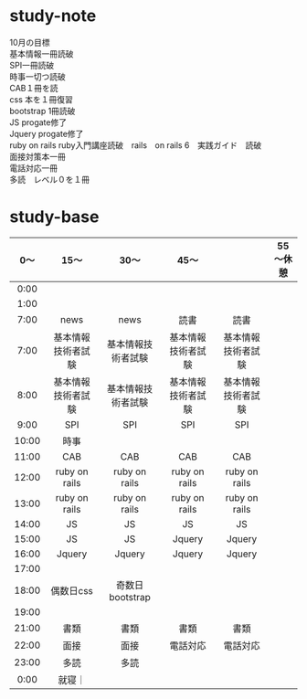 # study-note
10月の目標　<br>
基本情報一冊読破<br>
SPI一冊読破<br>
時事一切つ読破<br>
CAB１冊を読<br>
css 本を１冊復習<br>
bootstrap 1冊読破<br>
JS progate修了<br>
Jquery progate修了<br>
ruby on rails ruby入門講座読破　rails　on rails 6　実践ガイド　読破<br>
面接対策本一冊<br>
電話対応一冊<br>
多読　レベル０を１冊

# study-base
|	0～|	15～|	30～|	45～|	|   55～休憩    |
|:--:|:--:|:--:|:--:|:--:|:--:|
|0:00|
|1:00|
|7:00	|news	|news	|読書	|読書|
|7:00	|基本情報技術者試験|	基本情報技術者試験|	基本情報技術者試験|	基本情報技術者試験|	|
|8:00	|基本情報技術者試験|	基本情報技術者試験|	基本情報技術者試験|	基本情報技術者試験|	|
|9:00	|SPI|	SPI|	SPI|	SPI|	|
|10:00	|時事|
|11:00	|CAB|	CAB|	CAB|	CAB|	|
|12:00	|ruby on rails|	ruby on rails|	ruby on rails|	ruby on rails|
|13:00	|ruby on rails|	ruby on rails|	ruby on rails|	ruby on rails|
|14:00	|JS|	JS|	JS|	JS|
|15:00	|JS|	JS|	Jquery	|Jquery|	|
|16:00	|	Jquery|Jquery|Jquery|Jquery||
|17:00	|	|
|18:00	| 偶数日css| 奇数日bootstrap|
|19:00	|
|21:00	|書類|	書類|	書類|書類	|
|22:00	|面接|面接|電話対応|電話対応|
|23:00	|多読	|多読	|
|0:00	|就寝｜
